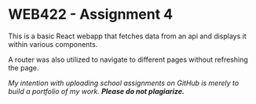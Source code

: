 # WEB422 - Assignment 4

This is a basic React webapp that fetches data from an api and displays it within various components. 

A router was also utilized to navigate to different pages without refreshing the page. 

*My intention with uploading school assignments on GitHub is merely to build a portfolio of my work.* **_Please do not plagiarize._**
